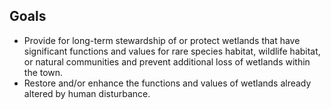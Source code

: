 ## Goals

* Provide for long-term stewardship of or protect wetlands that have significant functions and values for rare species habitat, wildlife habitat, or natural communities and prevent additional loss of wetlands within the town.  
* Restore and/or enhance the functions and values of wetlands already altered by human disturbance.  
